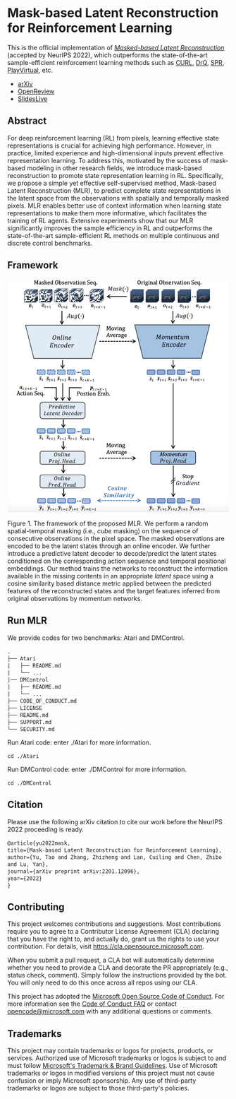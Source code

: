 # Mask-based Latent Reconstruction for Reinforcement Learning

This is the official implementation of *[Masked-based Latent Reconstruction](https://arxiv.org/abs/2201.12096)* (accepted by NeurIPS 2022), which outperforms the state-of-the-art sample-efficient reinforcement learning methods such as [CURL](https://arxiv.org/abs/2004.04136), [DrQ](https://arxiv.org/abs/2004.13649), [SPR](https://openreview.net/forum?id=uCQfPZwRaUu), [PlayVirtual](https://arxiv.org/abs/2106.04152), etc.

- [arXiv](https://openreview.net/forum?id=GSHFVNejxs7&referrer=%5BAuthor%20Console%5D(%2Fgroup%3Fid%3DNeurIPS.cc%2F2021%2FConference%2FAuthors%23your-submissions))
- [OpenReview](https://recorder-v3.slideslive.com/#/share?share=49190&s=d537bfb4-ae97-42b4-b4d3-c50f1f607df8)
- [SlidesLive](https://recorder-v3.slideslive.com/#/share?share=74702&s=2295c61d-8048-439f-a718-54adb5b8b629)

## Abstract
For deep reinforcement learning (RL) from pixels, learning effective state representations is crucial for achieving high performance. However, in practice, limited experience and high-dimensional inputs prevent effective representation learning. To address this, motivated by the success of mask-based modeling in other research fields, we introduce mask-based reconstruction to promote state representation learning in RL. Specifically, we propose a simple yet effective self-supervised method, Mask-based Latent Reconstruction (MLR), to predict complete state representations in the latent space from the observations with spatially and temporally masked pixels. MLR enables better use of context information when learning state representations to make them more informative, which facilitates the training of RL agents. Extensive experiments show that our MLR significantly improves the sample efficiency in RL and outperforms the state-of-the-art sample-efficient RL methods on multiple continuous and discrete control benchmarks. 

## Framework

![image](./figs/framework.png)

Figure 1. The framework of the proposed MLR. We perform a random spatial-temporal masking (i.e., *cube* masking) on the sequence of consecutive observations in the pixel space. The masked observations are encoded to be the latent states through an online encoder. We further introduce a predictive latent decoder to decode/predict the latent states conditioned on the corresponding action sequence and temporal positional embeddings. Our method trains the networks to reconstruct the information available in the missing contents in an appropriate *latent* space using a cosine similarity based distance metric applied between the predicted features of the reconstructed states and the target features inferred from original observations by momentum networks.

  
## Run MLR
We provide codes for two benchmarks: Atari and DMControl.
~~~
.
├── Atari
|   ├── README.md
|   └── ...
|── DMControl
|   ├── README.md
|   └── ...
├── CODE_OF_CONDUCT.md
├── LICENSE
├── README.md
├── SUPPORT.md
└── SECURITY.md
~~~

Run Atari code: enter ./Atari for more information.
~~~
cd ./Atari
~~~
Run DMControl code: enter ./DMControl for more information.
~~~
cd ./DMControl
~~~

## Citation
Please use the following arXiv citation to cite our work before the NeurIPS 2022 proceeding is ready.  
  ```
@article{yu2022mask,
  title={Mask-based Latent Reconstruction for Reinforcement Learning},
  author={Yu, Tao and Zhang, Zhizheng and Lan, Cuiling and Chen, Zhibo and Lu, Yan},
  journal={arXiv preprint arXiv:2201.12096},
  year={2022}
}
  ```

## Contributing

This project welcomes contributions and suggestions.  Most contributions require you to agree to a
Contributor License Agreement (CLA) declaring that you have the right to, and actually do, grant us
the rights to use your contribution. For details, visit https://cla.opensource.microsoft.com.

When you submit a pull request, a CLA bot will automatically determine whether you need to provide
a CLA and decorate the PR appropriately (e.g., status check, comment). Simply follow the instructions
provided by the bot. You will only need to do this once across all repos using our CLA.

This project has adopted the [Microsoft Open Source Code of Conduct](https://opensource.microsoft.com/codeofconduct/).
For more information see the [Code of Conduct FAQ](https://opensource.microsoft.com/codeofconduct/faq/) or
contact [opencode@microsoft.com](mailto:opencode@microsoft.com) with any additional questions or comments.

## Trademarks

This project may contain trademarks or logos for projects, products, or services. Authorized use of Microsoft 
trademarks or logos is subject to and must follow 
[Microsoft's Trademark & Brand Guidelines](https://www.microsoft.com/en-us/legal/intellectualproperty/trademarks/usage/general).
Use of Microsoft trademarks or logos in modified versions of this project must not cause confusion or imply Microsoft sponsorship.
Any use of third-party trademarks or logos are subject to those third-party's policies.
